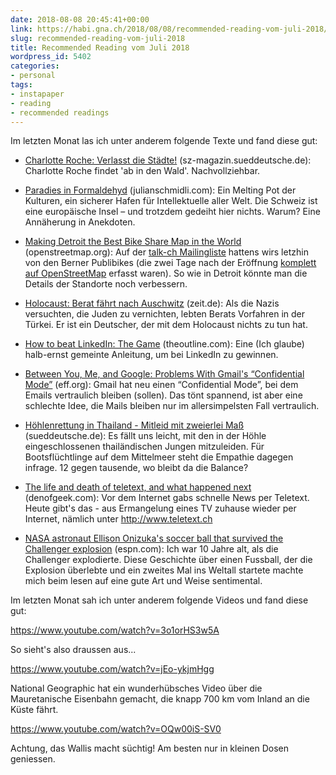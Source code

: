 ```yaml
---
date: 2018-08-08 20:45:41+00:00
link: https://habi.gna.ch/2018/08/08/recommended-reading-vom-juli-2018/
slug: recommended-reading-vom-juli-2018
title: Recommended Reading vom Juli 2018
wordpress_id: 5402
categories:
- personal
tags:
- instapaper
- reading
- recommended readings
---
```


Im letzten Monat las ich unter anderem folgende Texte und fand diese gut:





  * [Charlotte Roche: Verlasst die Städte!](https://sz-magazin.sueddeutsche.de/charlotte-roche-jetzt-koennte-es-kurz-wehtun/verlasst-die-staedte-85686) (sz-magazin.sueddeutsche.de): Charlotte Roche findet 'ab in den Wald'. Nachvollziehbar.


  * [Paradies in Formaldehyd](https://www.julianschmidli.com/texte/paradiesinformaldehyd.htm) (julianschmidli.com): Ein Melting Pot der Kulturen, ein sicherer Hafen für Intellektuelle aller Welt. Die Schweiz ist eine europäische Insel – und trotzdem gedeiht hier nichts. Warum? Eine Annäherung in Anekdoten.


  * [Making Detroit the Best Bike Share Map in the World](https://www.openstreetmap.org/user/mikelmaron/diary/44405) (openstreetmap.org): Auf der [talk-ch Mailingliste](http://lists.openstreetmap.ch/pipermail/talk-ch/2018-June/009612.html) hattens wirs letzhin von den Berner Publibikes (die zwei Tage nach der Eröffnung [komplett auf OpenStreetMap](http://umap.osm.ch/m/1415/) erfasst waren). So wie in Detroit könnte man die Details der Standorte noch verbessern.


  * [Holocaust: Berat fährt nach Auschwitz](https://www.zeit.de/campus/2018-06/holocaust-deutsche-identitaet-muslime-tuerken-antisemitismus) (zeit.de): Als die Nazis versuchten, die Juden zu vernichten, lebten Berats Vorfahren in der Türkei. Er ist ein Deutscher, der mit dem Holocaust nichts zu tun hat.


  * [How to beat LinkedIn: The Game](https://theoutline.com/post/5495/how-to-beat-linked-in-the-game) (theoutline.com): Eine (Ich glaube) halb-ernst gemeinte Anleitung, um bei LinkedIn zu gewinnen.


  * [Between You, Me, and Google: Problems With Gmail's “Confidential Mode”](https://www.eff.org/deeplinks/2018/07/between-you-me-and-google-problems-gmails-confidential-mode) (eff.org): Gmail hat neu einen “Confidential Mode”, bei dem Emails vertraulich bleiben (sollen). Das tönt spannend, ist aber eine schlechte Idee, die Mails bleiben nur im allersimpelsten Fall vertraulich.


  * [Höhlenrettung in Thailand - Mitleid mit zweierlei Maß](http://www.sueddeutsche.de/panorama/hoehlenrettung-versus-fluechtlinge-mitleid-mit-zweierlei-mass-1.4046619) (sueddeutsche.de): Es fällt uns leicht, mit den in der Höhle eingeschlossenen thailändischen Jungen mitzuleiden. Für Bootsflüchtlinge auf dem Mittelmeer steht die Empathie dagegen infrage. 12 gegen tausende, wo bleibt da die Balance?


  * [The life and death of teletext, and what happened next](http://www.denofgeek.com/uk/tv/teletext/58735/the-life-and-death-of-teletext-and-what-happened-next) (denofgeek.com): Vor dem Internet gabs schnelle News per Teletext. Heute gibt's das - aus Ermangelung eines TV zuhause wieder per Internet, nämlich unter http://www.teletext.ch


  * [NASA astronaut Ellison Onizuka's soccer ball that survived the Challenger explosion](http://www.espn.com/espn/feature/story/_/id/23902766/nasa-astronaut-ellison-onizuka-soccer-ball-survived-challenger-explosion) (espn.com): Ich war 10 Jahre alt, als die Challenger explodierte. Diese Geschichte über einen Fussball, der die Explosion überlebte und ein zweites Mal ins Weltall startete machte mich beim lesen auf eine gute Art und Weise sentimental.



Im letzten Monat sah ich unter anderem folgende Videos und fand diese gut:

https://www.youtube.com/watch?v=3o1orHS3w5A

So sieht's also draussen aus...

https://www.youtube.com/watch?v=jEo-ykjmHgg

National Geographic hat ein wunderhübsches Video über die Mauretanische Eisenbahn gemacht, die knapp 700 km vom Inland an die Küste fährt.

https://www.youtube.com/watch?v=OQw00iS-SV0

Achtung, das Wallis macht süchtig!
Am besten nur in kleinen Dosen geniessen.
